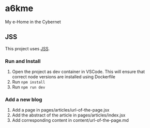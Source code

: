 # a6kme

My e-Home in the Cybernet

## JSS

This project uses [JSS](https://cssinjs.org/).

### Run and Install
1. Open the project as dev container in VSCode. This will ensure that correct node versions are installed using Dockerfile
2. Run `npm install`
3. Run `npm run dev`

### Add a new blog
1. Add a page in pages/articles/url-of-the-page.jsx
2. Add the abstract of the article in pages/articles/index.jsx
3. Add corresponding content in content/url-of-the-page.md

